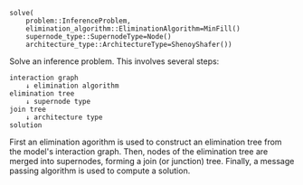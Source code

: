 ```
solve(
    problem::InferenceProblem,
    elimination_algorithm::EliminationAlgorithm=MinFill()
    supernode_type::SupernodeType=Node()
    architecture_type::ArchitectureType=ShenoyShafer())
```

Solve an inference problem. This involves several steps:

```
interaction graph
    ↓ elimination algorithm
elimination tree
    ↓ supernode type
join tree
    ↓ architecture type
solution
```

First an elimination agorithm is used to construct an elimination tree from the model's interaction graph. Then, nodes of the elimination tree are merged into supernodes, forming a join (or junction) tree. Finally, a message passing algorithm is used to compute a solution.
